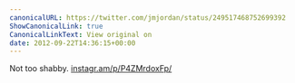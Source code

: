 ```yaml
---
canonicalURL: https://twitter.com/jmjordan/status/249517468752699392
ShowCanonicalLink: true
CanonicalLinkText: View original on
date: 2012-09-22T14:36:15+00:00
---
```

Not too shabby. [instagr.am/p/P4ZMrdoxFp/](http://instagr.am/p/P4ZMrdoxFp/)